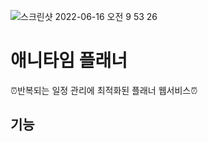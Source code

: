 ![스크린샷 2022-06-16 오전 9 53 26](https://user-images.githubusercontent.com/73920174/173968115-b9eb50ec-f356-45bd-9111-49b0d366fdb9.png)

# 애니타임 플래너
⏰반복되는 일정 관리에 최적화된 플래너 웹서비스⏰

## 기능
### 
